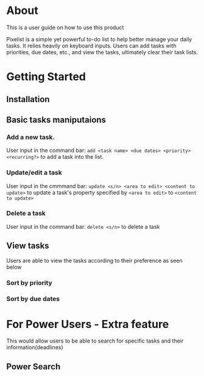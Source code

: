 # About
This is a user guide on how to use this product

Pixelist is a simple yet powerful to-do list to help better manage your daily tasks. It relies heavily on keyboard inputs. Users can add tasks with priorities, due dates, etc., and view the tasks, ultimately clear their task lists.

# Getting Started
## Installation

## Basic tasks maniputaions
### Add a new task. 
User input in the command bar: `add <task name> <due dates> <priority> <recurring?>` to add a task into the list.
### Update/edit a task
User input in the cmmmand bar: `update <s/n> <area to edit> <content to update>` to update a task's property specified by `<area to edit>` to `<content to update>`
### Delete a task
User input in the command bar: `delete <s/n>` to delete a task

## View tasks 
Users are able to view the tasks according to their preference as seen below
### Sort by priority

### Sort by due dates

# For Power Users - Extra feature 
This would allow users to be able to search for specific tasks and their information(deadlines)
## Power Search
